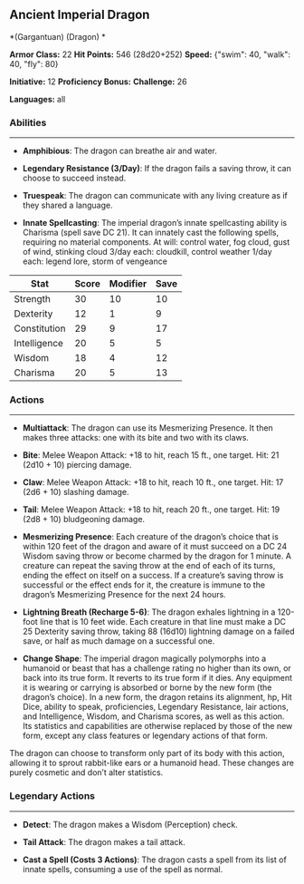 ## Ancient Imperial Dragon
*(Gargantuan) (Dragon) *

**Armor Class:** 22
**Hit Points:** 546 (28d20+252)
**Speed:** {"swim": 40, "walk": 40, "fly": 80}

**Initiative:** 12
**Proficiency Bonus:**
**Challenge:** 26

**Languages:** all

### Abilities
 --- 
- **Amphibious**: The dragon can breathe air and water.

- **Legendary Resistance (3/Day)**: If the dragon fails a saving throw, it can choose to succeed instead.

- **Truespeak**: The dragon can communicate with any living creature as if they shared a language.

- **Innate Spellcasting**: The imperial dragon’s innate spellcasting ability is Charisma (spell save DC 21). It can innately cast the following spells, requiring no material components.
At will: control water, fog cloud, gust of wind, stinking cloud
3/day each: cloudkill, control weather
1/day each: legend lore, storm of vengeance



| Stat | Score | Modifier | Save |
| ---- | ---- | ---- | ---- |
| Strength | 30 | 10 | 10 |
| Dexterity | 12 | 1 | 9 |
| Constitution | 29 | 9 | 17 |
| Intelligence | 20 | 5 | 5 |
| Wisdom | 18 | 4 | 12 |
| Charisma | 20 | 5 | 13 |

### Actions
 --- 
- **Multiattack**: The dragon can use its Mesmerizing Presence. It then makes three attacks: one with its bite and two with its claws.

- **Bite**: Melee Weapon Attack: +18 to hit, reach 15 ft., one target. Hit: 21 (2d10 + 10) piercing damage.

- **Claw**: Melee Weapon Attack: +18 to hit, reach 10 ft., one target. Hit: 17 (2d6 + 10) slashing damage.

- **Tail**: Melee Weapon Attack: +18 to hit, reach 20 ft., one target. Hit: 19 (2d8 + 10) bludgeoning damage.

- **Mesmerizing Presence**: Each creature of the dragon’s choice that is within 120 feet of the dragon and aware of it must succeed on a DC 24 Wisdom saving throw or become charmed by the dragon for 1 minute. A creature can repeat the saving throw at the end of each of its turns, ending the effect on itself on a success. If a creature’s saving throw is successful or the effect ends for it, the creature is immune to the dragon’s Mesmerizing Presence for the next 24 hours.

- **Lightning Breath (Recharge 5-6)**: The dragon exhales lightning in a 120-foot line that is 10 feet wide. Each creature in that line must make a DC 25 Dexterity saving throw, taking 88 (16d10) lightning damage on a failed save, or half as much damage on a successful one.

- **Change Shape**: The imperial dragon magically polymorphs into a humanoid or beast that has a challenge rating no higher than its own, or back into its true form. It reverts to its true form if it dies. Any equipment it is wearing or carrying is absorbed or borne by the new form (the dragon’s choice). In a new form, the dragon retains its alignment, hp, Hit Dice, ability to speak, proficiencies, Legendary Resistance, lair actions, and Intelligence, Wisdom, and Charisma scores, as well as this action. Its statistics and capabilities are otherwise replaced by those of the new form, except any class features or legendary actions of that form.

The dragon can choose to transform only part of its body with this action, allowing it to sprout rabbit-like ears or a humanoid head. These changes are purely cosmetic and don’t alter statistics.

### Legendary Actions
 --- 
- **Detect**: The dragon makes a Wisdom (Perception) check.

- **Tail Attack**: The dragon makes a tail attack.

- **Cast a Spell (Costs 3 Actions)**: The dragon casts a spell from its list of innate spells, consuming a use of the spell as normal.


